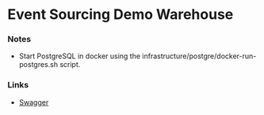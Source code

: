 # Event Sourcing Demo Warehouse

### Notes

- Start PostgreSQL in docker using the infrastructure/postgre/docker-run-postgres.sh script.

### Links

- [Swagger](http://localhost:8080/api/swagger-ui/index.html)